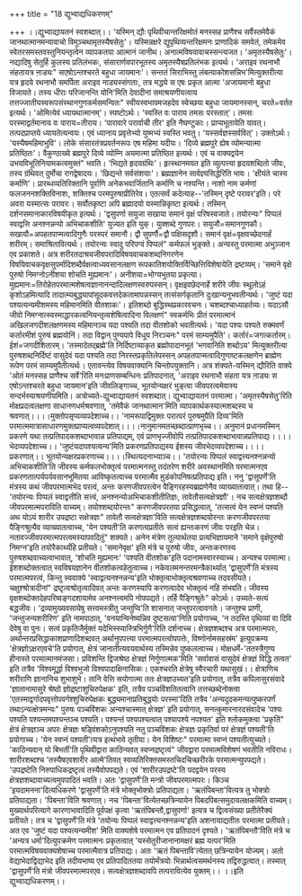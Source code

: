 +++
title = "18 द्युभ्वाद्यधिकरणम्"

+++
।।द्युभ्वाद्यायतनं स्वशब्दात्।। 'यस्मिन् द्यौः पृथिवीचान्तरिक्षमोतं मनस्सह प्राणैश्च सर्वैस्तमेवैकं जानथात्मानमन्यावाचो विमुञ्चथामृतस्यैषसेतुः'। यस्मिन्नक्षरे द्युपृथिव्यन्तरिक्षमनः प्राणादिकं समवेतं, तमेकमेव स्वेतरसमस्तवस्तुनियन्तृत्वेन व्यापकतया आत्मानं जानीथ। अनात्मविषयावाचस्सन्त्यजत। 'अमृतस्यैषसेतुः'। नद्यादिषु सेतुर्हि कुलस्य प्रतिलंभकः, संसारार्णवपारभूतस्य अमृतस्यैषप्रतिलंभक इत्यर्थः। 'अराइव रथनाभौ संहतायत्र ना़ड्यः" सएषोऽन्तश्चरते बहुधा जायमानः'। सन्ततं सिराभिस्तु लंबत्याकोशसन्निभ'मित्युक्तरीत्या यत्र हृदये रथनाभौ समर्पिता अराइव नाड्यस्संगताः, तत्र मद्ध्ये स एषः प्रकृत आत्मा 'अजायमानो बहुधा विजायते। तस्य धीराः परिजानन्ति योनि'मिति देवादीनां समाश्रयणीयत्वाय तत्तज्जातीयस्वरूपसंस्थानगुणकर्मसमन्वितः" स्वीयस्वभावमजहदेव स्वेच्छया बहुधा जायमानस्सन्, चरते=वर्तत इत्यर्थः। 'ओमित्येवं ध्यायथात्मानम्'। स्पष्टोऽर्थः। 'स्वस्ति वः पाराय तमसः परस्तात्'। तमसः परस्माद्वर्तमानाय वः पाराय=तीराय। 'पारावारे परार्वाची तीर' इति नैघण्टुकाः। प्राप्यभूतायेति यावत्। तत्पदप्राप्तये ध्यायतेत्यन्वयः। एवं ध्यानाय प्रवृत्तेभ्यो युष्मभ्यं स्वस्ति भवतु। 'यस्सर्वज्ञस्सर्ववित्'। उक्तोऽर्थः। 'यस्यैषमहिमाभुवि'। लोके संसारतंत्रप्रवर्तनरूपः एष महिमा यदीयः। 'दिव्ये ब्रह्मपुरे ह्येष व्योमन्यात्मा प्रतिष्ठितः'। वैकुण्ठाख्ये ब्रह्मपुरे दिव्ये व्योम्नि अयमात्मा प्रतिष्ठित इत्यर्थः। एवं च वाक्यद्वयेन उभयविभूतिनियामकत्वमुक्तं" भवति। 'भिद्यते हृदयग्रंथिः'। हृत्स्थानमयत इति व्युत्पत्त्या हृदयशब्दितो जीवः, तस्य ग्रंथिवत् दुर्मोचा रागद्वेषादयः। 'छिद्यन्ते सर्वसंशयाः'। ब्रह्मज्ञानेन सार्वज्ञ्यसिद्धेरिति भावः। 'क्षीयंते चास्य कर्माणि'। प्रारब्धव्यतिरिक्तानि पूर्वाणि अनेकभवार्जितानि कर्माणि च नश्यन्ति। नाशो नाम कर्मणां फलजननशक्तिविनाशः, शक्तिश्च परमपुरुषाप्रीतिरेव। एतत्सर्वं कदेत्याह--'तस्मिन् दृष्टे परावर'इति। परे अवरा यस्मात्सः परावरः। सर्वोतकृष्टा अपि ब्रह्मादयो यस्मान्निकृष्टा इत्यर्थः। तस्मिन् दर्शनसमानाकारविषयीकृत इत्यर्थः। 'द्वसुपर्णा सयुजा सखाया समानं वृक्षं परिषस्वजाते। तयोरन्यः" पिप्पलं स्वाद्वत्ति अनश्नन्नन्यो अभिचाकशीति' युज्यत इति युक्। युक्शब्दे गुणपरः। सयुजौ=समानगुणकौ। सखायौ=अपहतपाप्मत्वादिगुणैः परस्परं समानौ। द्वौ सुपर्णौ=द्वौ पक्षिसदृशौ। समानं वृक्षं=वृक्षवच्छेदनार्हं शरीरम्। समाश्रितावित्यर्थः। तयोरन्यः स्वादु परिपग्वं पिप्पलं" कर्मफलं भुङ्क्ते। अन्यस्तु परमात्मा अभुञ्जान एव प्रकाशते। अत्र शरीरतदाश्रयजीवपरादिविषयवाचकशब्दनिगरणेन विषयिवाचकवृक्षसुपर्मादिशब्दैर्वक्षत्वाध्यवसानलक्षण रूपकातिशयोक्तिर्विच्छित्तिविशेषायेति द्रष्टव्यम्। 'समाने वृक्षे पुरुषो निमग्नोऽनीशया शोचति मुह्यमानः'। अनीशया=भोग्यभुतया प्रकृत्या। मुह्यमानः=तिरोहेतपरमात्मशेषत्वज्ञानानन्दादिलक्षणस्वरुपस्सन्। वृक्षइवछेदनार्हे शरीरे जीवः स्थूलोऽहं कृशोऽहमित्यादि तादात्म्यबुद्ध्यापांसूदकवत्तदेकतामापन्नस्सन् तत्संसर्गकृतानि दुःखान्यनुभवतीन्यर्थः। 'जुष्टं यदा पश्यत्यन्यमीशमस्य महिमानमिति वीतशाकः'। इतिशब्दो बुद्धिस्थप्रकारवचनः। चशब्दश्चाध्याहर्तव्यः। यदाऽसौ जीवो निमग्नात्स्वस्माद्धारकत्वनियन्तृत्वशेषित्वादिना विलक्षणं" स्वकर्मभिः प्रीतं परमात्मानं अखिलजगदीशलक्षणमस्य महिमानञ्च यदा पश्यति तदा वीतशोको भवतीत्यर्थः। 'यदा पश्यः पश्यते रुक्मवर्णं कर्तारमीशं पुरुषं ब्रह्मयोनिं। तदा विद्वान् पुण्यपापे विधूय निरञ्चनः" परमं साम्यमुपैति'। कर्तारं=जगत्कर्तारम्। ईशं=जगदीशितारम्। 'तस्मादेतद्ब्रह्मे'ति निर्दिष्टाव्याकृत ब्रह्मोपादानभूतं 'भगवानिति शब्दोऽय' मित्युक्तरीत्या पुरुषशब्दनिर्दिष्टं वासुदेवं यदा पश्यति तदा निरस्तप्रकृतिलेपस्सन् अपहतपाप्मत्वादिगुणाष्टकलक्षणेन ब्राह्मेण रूपेण परमं साम्यमुपैतीत्यर्थः। एतावन्त्येव विषयवाक्यानि चिन्तोपयुक्तानि। अत्र शंक्यते-यस्मिन् द्यौरिति वाक्ये 'ओतं मनस्सह प्राणैश्च सर्वे'रिति मनःप्राणसम्बन्धिनः प्रतिपादनात्, 'अराइव रथनाभौ संहता यत्र ना़ड्यः स एषोऽन्तश्चरते बहुधा जायमान'इति जीवलिङ्गाच्च, भूतयोन्यक्षरं भुङ्त्वा जीवपरत्वमेवास्य सन्दर्भस्याश्रयणीयमिति। अत्रोच्यते-द्युभ्वाद्यायतनं स्वशब्दात्। द्युभ्वाद्यायतनं परमात्मा। 'अमृतस्यैषसेतु'रिति मोक्षप्रदत्वलक्षणा साधानणधर्मश्रवणात्, 'तमेवैकं जानथात्मान'मिति व्यापकार्थकस्यात्मशब्दस्य च श्रवणात्।।।।मुक्तोपसृप्यव्यपदेशाच्च।। 'नामरूपाद्विमुक्तः परात्परं पुरुषमुपैति दिव्य'मिति परमात्ममात्रासाधारणमुक्तप्राप्यत्वव्यपदेशात्।।।।नानुमानमतच्छब्दात्प्राणभृच्च।। अनुमानं प्रधानमस्मिन् प्रकरणे यथा तत्प्रतिपादकशब्दाभावान्न प्रतिपाद्यम्, एवं प्राणभृज्जीवोपि तत्प्रतिपादकशब्दाभावान्नप्रतिपाद्यः।।।।भेदव्यपदेशाच्च।। 'जुष्टंयदापश्यत्यन्य'मिति प्रकरणप्रतिपाद्यस्य ईशस्य जीवभेदव्यपदेशाच्च।।।।प्रकरणात्।। भूतयोन्यक्षरप्रकरणाच्च।।।।स्थित्यदनाभ्याञ्च।। 'तयोरन्यः पिप्पलं स्वाद्वत्त्यनश्नन्नन्यो अभिचाकशीति'ति जीवस्य कर्मफलभोक्तृत्वं परमात्मनस्तु तदंतरेण शरीरे अवस्थानमिति परमात्मनएव प्रकरणतात्पर्यपर्यवसानभूमितया आविष्कृतत्वाच्च परमात्मैव मु़डंकोपनिषत्प्रतिपाद्य इति। ननु 'द्वासुपर्णे'ति मंत्रस्य कथं जीवपरमात्मभेद परत्वं, अन्तः करणजीवपरत्वेन पैङ्गिरहस्यब्रह्मणेनैव व्याख्यातत्वात्। तथा हि--'तयोरन्यः पिप्पलं स्वाद्वत्तीति सत्त्वं, अनश्नन्योअभिचाकशीतीतिज्ञः, तावेतौसत्वक्षेत्रज्ञौ'। नच सत्वक्षेत्रज्ञशब्दौ जीवपरमात्मपराविति वाच्यम्। तयोश्शब्दयोरन्तः" करणजीवपरतया प्रसिद्धत्वात्, 'तत्सत्वं येन स्वप्नं पश्यति अथ योऽयं शारीर उपद्रष्टा सक्षेत्रज्ञः" तावेतौ सत्वक्षेत्रज्ञा'विति सत्वक्षेत्रज्ञशब्दयोरन्तः करणजीवपरतया पैङ्गिश्रुत्यैव व्याख्यातत्वाच्च, 'येन पश्यती'ति करणत्वप्रतीतेः सत्वं ह्यन्तःकरणं जीवः परइति चेन्न। नतावज्जीवपरमात्मपरत्वमस्यापवदितुं" शक्यते। अनेन मंत्रेण तुल्यार्थतया प्रत्यभिज्ञायमाने 'समाने वृक्षेपुरुषो निमग्न'इति तयोरैकार्थ्यंहि प्रतीयते। 'समानेवृक्ष' इति मंत्रे च पुरुषो जीवः, अन्तःकरणस्य पुरुषशब्दवाच्यत्वाभावात्, 'शोचति मुह्यमानः' 'पश्यति वीतशोक'इति पदानामस्वारस्याच्च। अन्यश्च परमात्मा। ईशशब्दोक्तत्वात् स्वविषयज्ञानेन वीतशोकत्वहेतुत्वाच्च। नकेवलमनन्तरमन्त्रैकार्थ्यात् 'द्वासुपर्णे'ति मंत्रस्य परमात्मपरत्वं, किन्तु स्ववाक्ये 'स्वाद्वत्यनश्नन्नन्य'इति भोक्तृत्वाभोक्तृत्वश्रवणाच्च तदवसीयते। चक्षुश्श्रोत्रादीनां" द्रष्टृत्वश्रोतृत्वादिवत् अन्तः करणस्यापि करणत्वादेव भोक्तृत्वं नहि संभवति। जीवस्य वृक्षशब्दोक्तदेहपरिष्वङ्गदशायामेव अनश्नत्त्वमपि नोपपद्यते। तर्हि पैङ्गिश्रुतेः" कोऽर्थः। उच्यते-सत्यं बद्धजीवः। 'द्रव्यामुख्यवसायेषु सत्त्वमस्त्रीतु जन्तुप्वि'ति शासनात् जन्तुपरत्वावगतेः। जन्तुश्च प्राणी, 'जन्तुजन्यशरीरिण' इति नामपाठात्, 'वनयान्विनेष्यन्निव दुष्टसत्वा'निति प्रयोगाच्च, 'न तदस्ति पृथिव्यां वा दिवि देवेषु वा पुनः। सत्वं प्रकृतिजैर्मुक्तं यदेभिस्स्यास्त्रिभिर्गुणै'रिति दर्शनाच्च। क्षेत्रज्ञशब्दश्च अत्र परमात्मपरः, अर्थान्तरप्रसिद्धाकाशप्राणादिशब्दवत् अर्थानुपपत्त्या परमात्मपरत्वोपपत्तेः, विष्णोर्नामसहस्रंम' इत्युपक्रम्य 'क्षेत्रज्ञोऽक्षरएवचे'ति प्रयोगात्, क्षेत्रं जानातीत्यवयवार्थस्य तस्मिन्नेव पुष्कलत्वाच्च। मोक्षधर्मे-'ततस्त्रैगुण्य हीनास्ते परमात्मानमंजसा। प्रविशन्ति द्विजश्रेष्ठ क्षेत्रज्ञं निर्गुणात्मक'मिति 'सर्वावासं वासुदेवं क्षेत्रज्ञं विद्धि तत्वत' इति तत्रैव 'विश्वमूर्द्धा विश्वभुजो विश्वपादाक्षिनासिकः। एकश्चरति क्षेत्रेषु स्वैरचारी यथासुखं।। क्षेत्राणिच शरीराणि ज्ञानानिच शुभाशुभे। तानि वेत्ति सयोगात्मा ततः क्षेत्रज्ञउच्यत'इति प्रयोगात्, तत्रैव कपिलासुरसंवादे 'ज्ञातानामासुरे श्रेष्ठो ज्ञोद्रष्टाशुचिरुपेक्षक' इति, तत्रैव पञ्चविंशतितत्वानि तत्तच्छब्देनोक्त्वा 'एतस्माद्वर्गादपवृत्तोपवर्गश्शुचिरुपेक्षकः बुद्ध्यमानाप्रतिबुद्धयोः परस्मा'दिति तत्रैव 'अन्यदुदकमन्यत्पुष्करपर्णं तथाऽन्यत्क्षेत्रमन्यः" पुरुषः पञ्चविंशकः अन्यश्चास्मात् क्षेत्रज्ञ' इति प्रयोगात्, सनत्कुमारनारदसंवादेच 'पश्यः पश्यति पश्यन्तमपश्यन्तञ्च पश्यति। पश्यन्तं पश्यपश्यत्वात् पश्यापश्ये नपश्यत' इति श्लोकमुक्त्वा 'प्रकृतिं" क्षेत्रं क्षेत्रज्ञञ्च अपरः क्षेत्रज्ञः षड्विंशकोऽनुपश्यति नतु प़ञ्चविंशकः क्षेत्रज्ञः प्रकृतिर्वा परं क्षेत्रज्ञं पश्यती'ति प्रयोगाच्च। 'येन स्वप्नं पश्यती'त्यत्र इत्थंभावे तृतीया। येन विशिष्टः" परमात्मा स्वप्नं पश्यतीत्युच्यते। 'काठिन्यवान् यो बिभर्ती'ति पृथिवीद्वारा काठिन्यवत् स्वप्नद्रष्टृत्वं" जीवद्वारा परमात्मविशेषणं भवतीति नविराधः। शारीरशब्दश्च 'तस्यैषएवशारीर आत्मे'तिवत् स्वव्यतिरिक्तसमस्तचिदचिच्छरीरके परमात्मन्युपपद्यते। 'उपद्रष्टेति निरुपाधिकद्रष्टृत्वं तस्यैवोपपद्यते। एवं 'शारीरउपद्रष्टे'ति पदद्वयेन परस्य क्षेत्रज्ञशब्दावाच्यत्वमुपपादितं भवति। अतः 'द्वासुपर्णे'ति मन्त्रो जीवपरमात्मपरः। किञ्च 'इयदामनना'दित्यधिकरणे 'द्वासुपर्णे'ति मंत्रे भोक्तृभोक्त्रोः प्रतिपाद्यता। 'ऋतंपिबन्ता'वित्यत्र तु भोक्त्रोः प्रतिपाद्यता। 'पिबन्ता'विति श्रवणात्। नच 'पिबन्ता'वित्येतच्छत्रिन्यायेन पिबदपिबत्समुदायलक्षकमिति वाच्यम्। मुख्यार्थपरित्यागे कारणाभावादिति पूर्वपक्षं कृत्वा 'ऋतंपिबन्तौ,द्वासुपर्णा' इत्यत्र च द्वित्वसंख्या प्रतीतेरैक्यं प्रतीयते। तत्र च 'द्वासुपर्णे'ति मंत्रे 'तयोन्यः पिप्पलं स्वाद्वत्त्यनश्नन्नन्य'इति अशनायाद्यतीतः परमात्मा प्रतीयते। अत एव 'जुष्टं यदा पश्यत्यन्यमीश' मिति वाक्यशेषे परमात्मन एव प्रतिपादनं दृश्यते। 'ऋतंपिबन्तौ'विति मंत्रे च 'अन्यत्र धर्मा'दित्युपक्रमेण परमात्मनः प्रकृतत्वात् 'यस्सेतुरीजानानामक्षरं ब्रह्म यत्पर'मिति परमात्मविषयवाक्यशेषाच्च परमात्मैवात्र प्रतिपाद्यः। अतः 'ऋतं पिबन्तावि'त्येतत् छत्रिन्यायेन योज्यम्। अतो वेद्याभेदाद्विद्याभेद इति तदीयभाष्य एव प्रतिपादिततया तयोर्मंत्रयोः भिन्नार्थत्वसमर्थनस्य तद्विरुद्धत्वात्। तस्मात् 'द्वासुपर्णे'ति मंत्रो जीवपरमात्मपरएव। सत्वक्षेत्रज्ञशब्दावपि तत्परावित्येव युक्तम्।। ।।इति द्युभ्वाद्यधिकरणम्।।